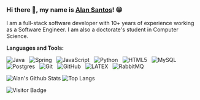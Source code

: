 ### Hi there 👋, my name is [Alan Santos](https://github.com/alansantospi/)! 😁


I am a full-stack software developer with 10+ years of experience working as a Software Engineer. I am also a doctorate's student in Computer Science. 

**Languages and Tools:** 

![Java](https://img.shields.io/badge/-Java-black?logo=java&style=social)&nbsp;&nbsp;
![Spring](https://img.shields.io/badge/-Spring%20Framework-black?logo=spring&style=social)&nbsp;&nbsp;
![JavaScript](https://img.shields.io/badge/-JavaScript-black?logo=javascript&style=social)&nbsp;&nbsp;
![Python](https://img.shields.io/badge/-Python-black?logo=Python&style=social)&nbsp;&nbsp;
![HTML5](https://img.shields.io/badge/-HTML5-black?logo=html5&style=social)&nbsp;&nbsp;
![MySQL](https://img.shields.io/badge/-MySQL-black?logo=mysql&style=social)&nbsp;&nbsp;
![Postgres](https://img.shields.io/badge/-MySQL-black?logo=postgresql&style=social)&nbsp;&nbsp;
![Git](https://img.shields.io/badge/-Git-black?logo=git&style=social)&nbsp;&nbsp;
![GitHub](https://img.shields.io/badge/-GitHub-black?logo=github&style=social)&nbsp;&nbsp;
![LATEX](https://img.shields.io/badge/-LATEX-black?logo=latex&style=social)&nbsp;&nbsp;
![RabbitMQ](https://img.shields.io/badge/-RabbitMQ-black?logo=latex&style=social)&nbsp;&nbsp;

![Alan's Github Stats](https://github-readme-stats.vercel.app/api?username=alansantospi&count_private=true&show_icons=true&include_all_commits=true)
![Top Langs](https://github-readme-stats.vercel.app/api/top-langs/?username=alansantospi&hide=TeX&layout=compact)

![Visitor Badge](https://visitor-badge.laobi.icu/badge?page_id=rusty-sj.rusty-sj)
